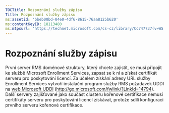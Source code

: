 ```yaml
---
TOCTitle: Rozpoznání služby zápisu
Title: Rozpoznání služby zápisu
ms:assetid: 'bbeb00bd-04e0-4df6-8615-76aa8125b620'
ms:contentKeyID: 18113480
ms:mtpsurl: 'https://technet.microsoft.com/cs-cz/library/Cc747737(v=WS.10)'
---
```


Rozpoznání služby zápisu
========================

První server RMS doménové struktury, který chcete zajistit, se musí připojit ke službě Microsoft Enrollment Services, zapsat se k ní a získat certifikát serveru pro poskytování licencí. Za účelem získání adresy URL služby Enrollment Services vytvoří instalační program služby RMS požadavek UDDI na [web Microsoft UDDI](http://go.microsoft.com/fwlink/?linkid=14794) (http://go.microsoft.com/fwlink/?LinkId=14794). Další servery zajišťované jako součást clusteru kořenové certifikace nemusí certifikáty serveru pro poskytování licencí získávat, protože sdílí konfiguraci prvního serveru kořenové certifikace.
